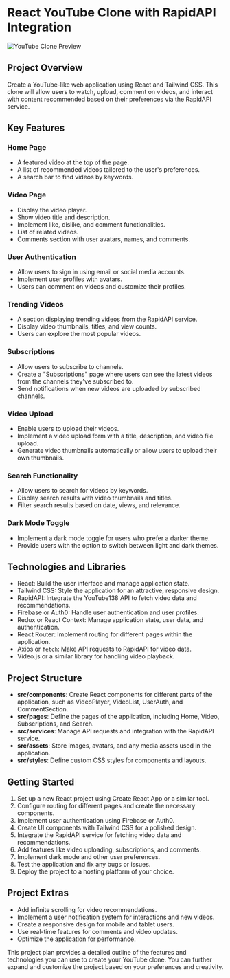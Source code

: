 # React YouTube Clone with RapidAPI Integration
![YouTube Clone Preview](https://upload.wikimedia.org/wikipedia/commons/thumb/e/e1/Logo_of_YouTube_(2015-2017).svg/1280px-Logo_of_YouTube_(2015-2017).svg.png)

## Project Overview

Create a YouTube-like web application using React and Tailwind CSS. This clone will allow users to watch, upload, comment on videos, and interact with content recommended based on their preferences via the RapidAPI service.

## Key Features

### Home Page

- A featured video at the top of the page.
- A list of recommended videos tailored to the user's preferences.
- A search bar to find videos by keywords.

### Video Page

- Display the video player.
- Show video title and description.
- Implement like, dislike, and comment functionalities.
- List of related videos.
- Comments section with user avatars, names, and comments.

### User Authentication

- Allow users to sign in using email or social media accounts.
- Implement user profiles with avatars.
- Users can comment on videos and customize their profiles.

### Trending Videos

- A section displaying trending videos from the RapidAPI service.
- Display video thumbnails, titles, and view counts.
- Users can explore the most popular videos.

### Subscriptions

- Allow users to subscribe to channels.
- Create a "Subscriptions" page where users can see the latest videos from the channels they've subscribed to.
- Send notifications when new videos are uploaded by subscribed channels.

### Video Upload

- Enable users to upload their videos.
- Implement a video upload form with a title, description, and video file upload.
- Generate video thumbnails automatically or allow users to upload their own thumbnails.

### Search Functionality

- Allow users to search for videos by keywords.
- Display search results with video thumbnails and titles.
- Filter search results based on date, views, and relevance.

### Dark Mode Toggle

- Implement a dark mode toggle for users who prefer a darker theme.
- Provide users with the option to switch between light and dark themes.

## Technologies and Libraries

- React: Build the user interface and manage application state.
- Tailwind CSS: Style the application for an attractive, responsive design.
- RapidAPI: Integrate the YouTube138 API to fetch video data and recommendations.
- Firebase or Auth0: Handle user authentication and user profiles.
- Redux or React Context: Manage application state, user data, and authentication.
- React Router: Implement routing for different pages within the application.
- Axios or `fetch`: Make API requests to RapidAPI for video data.
- Video.js or a similar library for handling video playback.

## Project Structure

- **src/components**: Create React components for different parts of the application, such as VideoPlayer, VideoList, UserAuth, and CommentSection.
- **src/pages**: Define the pages of the application, including Home, Video, Subscriptions, and Search.
- **src/services**: Manage API requests and integration with the RapidAPI service.
- **src/assets**: Store images, avatars, and any media assets used in the application.
- **src/styles**: Define custom CSS styles for components and layouts.

## Getting Started

1. Set up a new React project using Create React App or a similar tool.
2. Configure routing for different pages and create the necessary components.
3. Implement user authentication using Firebase or Auth0.
4. Create UI components with Tailwind CSS for a polished design.
5. Integrate the RapidAPI service for fetching video data and recommendations.
6. Add features like video uploading, subscriptions, and comments.
7. Implement dark mode and other user preferences.
8. Test the application and fix any bugs or issues.
9. Deploy the project to a hosting platform of your choice.

## Project Extras

- Add infinite scrolling for video recommendations.
- Implement a user notification system for interactions and new videos.
- Create a responsive design for mobile and tablet users.
- Use real-time features for comments and video updates.
- Optimize the application for performance.

This project plan provides a detailed outline of the features and technologies you can use to create your YouTube clone. You can further expand and customize the project based on your preferences and creativity.
